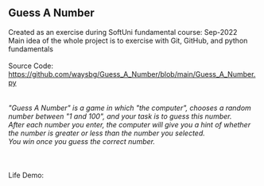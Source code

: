 ## Guess A Number
Created as an exercise during SoftUni fundamental course: Sep-2022<br>
Main idea of the whole project is to exercise with Git, GitHub, and python fundamentals<br>
<br>
Source Code: https://github.com/waysbg/Guess_A_Number/blob/main/Guess_A_Number.py
<br>
<br>
<br>
*"Guess A Number" is a game in which "the computer", chooses a random number between "1 and 100", and your task is to guess this number.*<br>
*After each number you enter, the computer will give you a hint of whether the number is greater or less than the number you selected.*<br>
*You win once you guess the correct number.*<br>
<br>
<br>
<br>
Life Demo:

